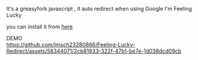 It's a greasyfork javascript , it auto redirect when using Google I'm Feeling Lucky

you can install it from [here](https://greasyfork.org/zh-TW/scripts/492564)

DEMO  
https://github.com/jmsch23280866/Feeling-Lucky-Redirect/assets/58344071/2cb81933-322f-47b1-be7e-1d038dcd09cb
